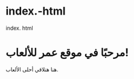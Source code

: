 # index.-html
index. html
<!DOCTYPE html>
<html lang="ar">
<head>
    <meta charset="UTF-8">
    <meta name="viewport" content="width=device-width, initial-scale=1.0">
    <title>Omar Games</title>
</head>
<body>
    <h1>مرحبًا في موقع عمر للألعاب!</h1>
    <p>هنا هتلاقي أحلى الألعاب.</p>
</body>
</html>
